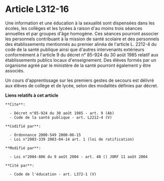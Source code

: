 # Article L312-16

Une information et une éducation à la sexualité sont dispensées dans les écoles, les collèges et les lycées à raison d'au
moins trois séances annuelles et par groupes d'âge homogène. Ces séances pourront associer les personnels contribuant à la
mission de santé scolaire et des personnels des établissements mentionnés au premier alinéa de l'article L. 2212-4 du code de
la santé publique ainsi que d'autres intervenants extérieurs conformément à l'article 9 du décret n° 85-924 du 30 août 1985
relatif aux établissements publics locaux d'enseignement. Des élèves formés par un organisme agréé par le ministère de la
santé pourront également y être associés. 

Un cours d'apprentissage sur les premiers gestes de secours est délivré aux élèves de collège et de lycée, selon des
modalités définies par décret.

**Liens relatifs à cet article**

	**Cite**:

	  - Décret n°85-924 du 30 août 1985 - art. 9 (Ab)
	  - Code de la santé publique - art. L2212-4 (V)

	**Codifié par**:

	  - Ordonnance 2000-549 2000-06-15
	  - Loi n°2003-339 2003-04-14 art. 1 (loi de ratification)

	**Modifié par**:

	  - Loi n°2004-806 du 9 août 2004 - art. 48 () JORF 11 août 2004

	**Cité par**:

	  - Code de l'éducation - art. L372-1 (V)
